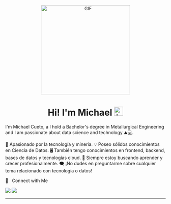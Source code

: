 <p align="center">
<img alt="GIF" src="https://i.pinimg.com/originals/f9/57/6f/f9576fca9fc8ef79976a1d6327bbe9ae.gif" height="280" />
 <p/>
<h1 align="center"> Hi! I'm Michael <img src="https://user-images.githubusercontent.com/1303154/88677602-1635ba80-d120-11ea-84d8-d263ba5fc3c0.gif" width="28px" alt="hi"></h1>

I'm Michael Cueto, a I hold a Bachelor's degree in Metallurgical Engineering and I am passionate about data science and technology ⛰️💻.

<!-- TODO: Add last video link -->

🌱 Apasionado por la tecnología y mineria.
💡 Poseo sólidos conocimientos en Ciencia de Datos.
🖥️ También tengo conocimientos en frontend, backend, bases de datos y tecnologías cloud.
🚀 Siempre estoy buscando aprender y crecer profesionalmente.
🗨️ ¡No dudes en preguntarme sobre cualquier tema relacionado con tecnología o datos!

🤝 &nbsp; Connect with Me

[<img src="https://img.shields.io/badge/linkedin-%230077B5.svg?&style=for-the-badge&logo=linkedin&logoColor=white" />](https://www.linkedin.com/in/navodya-pasqual-11ba801b1/)
<img src="https://img.shields.io/badge/twitter-%231DA1F2.svg?&style=for-the-badge&logo=twitter&logoColor=white" />

<hr>
